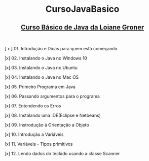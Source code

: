 <h1 align="center">CursoJavaBasico</h1>

<h2 align="center">
<a href="https://www.youtube.com/playlist?list=PLGxZ4Rq3BOBq0KXHsp5J3PxyFaBIXVs3r">Curso Básico de Java da Loiane Groner</a>
</h2>


<br/>

[ x ] 01. Introdução e Dicas para quem está começando

[x] 02. Instalando o Java no Windows 10

[x] 03. Instalando o Java no Ubuntu

[x] 04. Instalando o Java no Mac OS

[x] 05. Primeiro Programa em Java

[x] 06. Passando argumentos para o programa

[x] 07. Entendendo os Erros

[x] 08. Instalando uma IDE(Eclipse e Netbeans)

[x] 09. Instrodução á Orientação a Objeto

[x] 10. Introdução a Variáveis

[x] 11. Variáveis - Tipos primitivos

[x] 12. Lendo dados do teclado usando a classe Scanner


